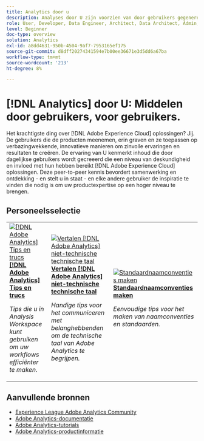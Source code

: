 ```yaml
---
title: Analytics door u
description: Analyses door U zijn voorzien van door gebruikers gegenereerde inhoud die is gemaakt door dagelijkse gebruikers die een niveau van deskundigheid en invloed hebben bereikt met kennis van Adobe Analytics.
role: User, Developer, Data Engineer, Architect, Data Architect, Admin, Leader
level: Beginner
doc-type: overview
solution: Analytics
exl-id: a8dd4631-950b-4504-9af7-7953165ef175
source-git-commit: d8dff20274341594e7b00ee36671e3d5dd6a67ba
workflow-type: tm+mt
source-wordcount: '213'
ht-degree: 8%

---
```


# [!DNL Analytics] door U: Middelen door gebruikers, voor gebruikers.

Het krachtigste ding over [!DNL Adobe Experience Cloud] oplossingen? Jij. De gebruikers die de producten meenemen, erin graven en ze toepassen op verbazingwekkende, innovatieve manieren om zinvolle ervaringen en resultaten te creëren. De ervaring van U kenmerkt inhoud die door dagelijkse gebruikers wordt gecreeerd die een niveau van deskundigheid en invloed met hun hebben bereikt [!DNL Adobe Experience Cloud] oplossingen. Deze peer-to-peer kennis bevordert samenwerking en ontdekking - en stelt u in staat - en elke andere gebruiker de inspiratie te vinden die nodig is om uw productexpertise op een hoger niveau te brengen.

<div id="recs-overview-body-1"></div>
<div id="recs-overview-body-2"></div>
<div id="recs-overview-body-3"></div>
<div id="recs-overview-body-4"></div>
<div id="recs-overview-body-5"></div>
<div id="recs-overview-body-6"></div>

<div id="staff-picks-section">

## Personeelsselectie

<table>
<tr>
  <td>
    <a href="/help/analytics/analysis-workspace/tips-and-tricks/right-click-tips-and-tricks-for-more-efficient-workflows.md">
      <img alt="[!DNL Adobe Analytics] Tips en trucs" src="https://video.tv.adobe.com/v/3417736?format=jpeg" />
    </a>
    <div>
      <a href="/help/analytics/analysis-workspace/tips-and-tricks/right-click-tips-and-tricks-for-more-efficient-workflows.md">
    <strong>[!DNL Adobe Analytics] Tips en trucs</strong>
    </a>
    </div>
    <p>
    <em>Tips die u in Analysis Workspace kunt gebruiken om uw workflows efficiënter te maken.</em>
    <p>
  </td>
  <td>
    <a href="/help/marketo/programs/email-programs.md">
      <img alt="Vertalen [!DNL Adobe Analytics] niet-technische technische taal" src="https://video.tv.adobe.com/v/342066?format=jpeg" />
    </a>
    <div>
      <a href="/help/analytics/administration/key-admin-skills/translating-adobe-analytics-technical-language.md">
    <strong>Vertalen [!DNL Adobe Analytics] niet-technische technische taal</strong>
    </a>
    </div>
    <p>
    <em>Handige tips voor het communiceren met belanghebbenden om de technische taal van Adobe Analytics te begrijpen.</em>
    <p>
  </td>
  <td>
    <a href="/help/analytics/administration/admin-tips/create-standardized-naming-conventions.md">
      <img alt="Standaardnaamconventies maken" src="https://cdn.experienceleague.adobe.com/thumb/10531.jpg" />
    </a>
    <div>
      <a href="/help/analytics/administration/admin-tips/create-standardized-naming-conventions.md">
    <strong>Standaardnaamconventies maken</strong>
    </a>
    </div>
    <p>
    <em>Eenvoudige tips voor het maken van naamconventies en standaarden.</em>
    <p>
  </td>
</tr>
</table>

</div>

## Aanvullende bronnen

* [Experience League Adobe Analytics Community](https://experienceleaguecommunities.adobe.com/t5/adobe-analytics/ct-p/adobe-analytics-community)
* [Adobe Analytics-documentatie](https://experienceleague.adobe.com/docs/analytics.html)
* [Adobe Analytics-tutorials](https://experienceleague.adobe.com/docs/analytics-learn/tutorials/overview.html)
* [Adobe Analytics-productinformatie](https://business.adobe.com/products/analytics/adobe-analytics.html)
